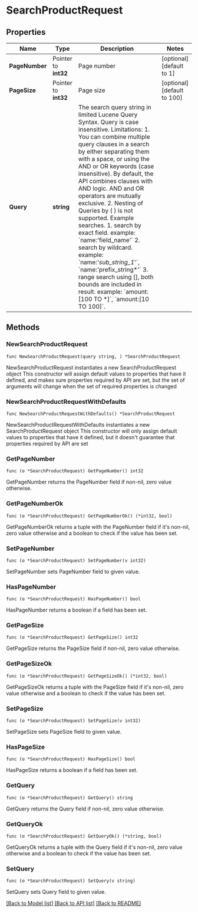# SearchProductRequest

## Properties

Name | Type | Description | Notes
------------ | ------------- | ------------- | -------------
**PageNumber** | Pointer to **int32** | Page number | [optional] [default to 1]
**PageSize** | Pointer to **int32** | Page size | [optional] [default to 100]
**Query** | **string** | The search query string in limited Lucene Query Syntax. Query is case insensitive.     Limitations:        1. You can combine multiple query clauses in a search by either separating them with a space, or using the AND or OR keywords (case insensitive). By default, the API combines clauses with AND logic. AND and OR operators are mutually exclusive.       2. Nesting of Queries by ( ) is not supported.     Example searches.       1. search by exact field. example: &#x60;name:&#39;field_name&#39;&#x60;       2. search by wildcard. example: &#x60;name:&#39;*sub_string_1*&#39;&#x60;, &#x60;name:&#39;prefix_string*&#39;&#x60;       3. range search using [], both bounds are included in result. example: &#x60;amount:[100 TO *]&#x60;, &#x60;amount:[10 TO 100]&#x60;.      | 

## Methods

### NewSearchProductRequest

`func NewSearchProductRequest(query string, ) *SearchProductRequest`

NewSearchProductRequest instantiates a new SearchProductRequest object
This constructor will assign default values to properties that have it defined,
and makes sure properties required by API are set, but the set of arguments
will change when the set of required properties is changed

### NewSearchProductRequestWithDefaults

`func NewSearchProductRequestWithDefaults() *SearchProductRequest`

NewSearchProductRequestWithDefaults instantiates a new SearchProductRequest object
This constructor will only assign default values to properties that have it defined,
but it doesn't guarantee that properties required by API are set

### GetPageNumber

`func (o *SearchProductRequest) GetPageNumber() int32`

GetPageNumber returns the PageNumber field if non-nil, zero value otherwise.

### GetPageNumberOk

`func (o *SearchProductRequest) GetPageNumberOk() (*int32, bool)`

GetPageNumberOk returns a tuple with the PageNumber field if it's non-nil, zero value otherwise
and a boolean to check if the value has been set.

### SetPageNumber

`func (o *SearchProductRequest) SetPageNumber(v int32)`

SetPageNumber sets PageNumber field to given value.

### HasPageNumber

`func (o *SearchProductRequest) HasPageNumber() bool`

HasPageNumber returns a boolean if a field has been set.

### GetPageSize

`func (o *SearchProductRequest) GetPageSize() int32`

GetPageSize returns the PageSize field if non-nil, zero value otherwise.

### GetPageSizeOk

`func (o *SearchProductRequest) GetPageSizeOk() (*int32, bool)`

GetPageSizeOk returns a tuple with the PageSize field if it's non-nil, zero value otherwise
and a boolean to check if the value has been set.

### SetPageSize

`func (o *SearchProductRequest) SetPageSize(v int32)`

SetPageSize sets PageSize field to given value.

### HasPageSize

`func (o *SearchProductRequest) HasPageSize() bool`

HasPageSize returns a boolean if a field has been set.

### GetQuery

`func (o *SearchProductRequest) GetQuery() string`

GetQuery returns the Query field if non-nil, zero value otherwise.

### GetQueryOk

`func (o *SearchProductRequest) GetQueryOk() (*string, bool)`

GetQueryOk returns a tuple with the Query field if it's non-nil, zero value otherwise
and a boolean to check if the value has been set.

### SetQuery

`func (o *SearchProductRequest) SetQuery(v string)`

SetQuery sets Query field to given value.



[[Back to Model list]](../README.md#documentation-for-models) [[Back to API list]](../README.md#documentation-for-api-endpoints) [[Back to README]](../README.md)



